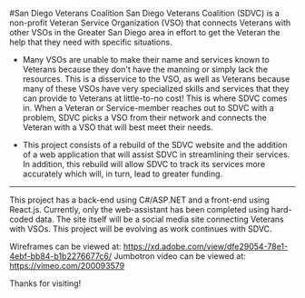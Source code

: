 #San Diego Veterans Coalition
San Diego Veterans Coalition (SDVC) is a non-profit Veteran Service Organization (VSO) that connects Veterans with other VSOs in the Greater San Diego area in effort to get the Veteran the help that they need with specific situations.  

- Many VSOs are unable to make their name and services known to Veterans because they don't have the manning or simply lack the resources.  This is a disservice to the VSO, as well as Veterans because many of these VSOs have very specialized skills and services that they can provide to Veterans at little-to-no cost!  This is where SDVC comes in.  When a Veteran or Service-member reaches out to SDVC with a problem, SDVC picks a VSO from their network and connects the Veteran with a VSO that will best meet their needs.

- This project consists of a rebuild of the SDVC website and the addition of a web application that will assist SDVC in streamlining their services.  In addition, this rebuild will allow SDVC to track its services more accurately which will, in turn, lead to greater funding.
---
This project has a back-end using C#/ASP.NET and a front-end using React.js.  Currently, only the web-assistant has been completed using hard-coded data.  The site itself will be a social media site connecting Veterans with VSOs.  This project will be evolving as work continues with SDVC.

Wireframes can be viewed at: https://xd.adobe.com/view/dfe29054-78e1-4ebf-bb84-b1b2276677c6/
Jumbotron video can be viewed at: https://vimeo.com/200093579

Thanks for visiting!
